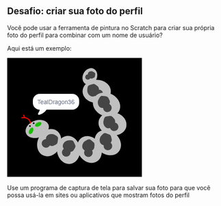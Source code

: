 ## Desafio: criar sua foto do perfil

Você pode usar a ferramenta de pintura no Scratch para criar sua própria foto do perfil para combinar com um nome de usuário?

Aqui está um exemplo:

![exemplo de uma foto do perfil](images/usernames-picture.png)

Use um programa de captura de tela para salvar sua foto para que você possa usá-la em sites ou aplicativos que mostram fotos do perfil